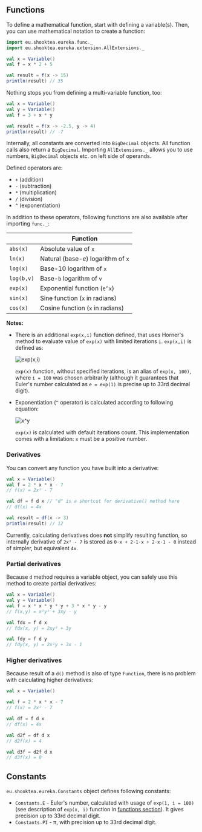 ## Functions

To define a mathematical function, start with defining a variable(s). Then,
you can use mathematical notation to create a function:

```scala
import eu.shooktea.eureka.func._
import eu.shooktea.eureka.extension.AllExtensions._

val x = Variable()
val f = x * 2 + 5

val result = f(x -> 15)
println(result) // 35
```

Nothing stops you from defining a multi-variable function, too:

```scala
val x = Variable()
val y = Variable()
val f = 3 + x * y

val result = f(x -> -2.5, y -> 4)
println(result) // -7
```

Internally, all constants are converted into `BigDecimal` objects. All function calls also return a `BigDecimal`.
Importing `AllExtensions._` allows you to use numbers, `BigDecimal` objects etc. on left side of operands.

Defined operators are:
- `+` (addition)
- `-` (subtraction)
- `*` (multiplication)
- `/` (division)
- `^` (exponentiation)

In addition to these operators, following functions are also available after importing `func._`:

&nbsp;| Function
---|---
`abs(x)` | Absolute value of `x`
`ln(x)` | Natural (base-*e*) logarithm of `x`
`log(x)` | Base-10 logarithm of `x`
`log(b,v)` | Base-`b` logarithm of `v`
`exp(x)` | Exponential function (`e^x`)
`sin(x)` | Sine function (`x` in radians)
`cos(x)` | Cosine function (`x` in radians)

**Notes:**
- There is an additional `exp(x,i)` function defined, that uses Horner's method to evaluate value of `exp(x)` with
  limited iterations `i`. `exp(x,i)` is defined as:

  ![exp(x,i)](https://i.imgur.com/YXpZvLD.png)

  `exp(x)` function, without specified iterations, is an alias of `exp(x, 100)`, where `i = 100` was chosen arbitrarily
  (although it guarantees that Euler's number calculated as `e = exp(1)` is precise up to 33rd decimal digit).
- Exponentiation (`^` operator) is calculated according to following equation:
  
  ![x^y](https://i.imgur.com/lX3Tnn6.png)

  `exp(x)` is calculated with default iterations count. This implementation comes with a limitation: `x` must be a
  positive number.

### Derivatives

You can convert any function you have built into a derivative:

```scala
val x = Variable()
val f = 2 * x * x - 7
// f(x) = 2x² - 7

val df = f d x // "d" is a shortcut for derivative() method here
// df(x) = 4x

val result = df(x -> 3)
println(result) // 12
```

Currently, calculating derivatives does **not** simplify resulting function, so internally derivative of `2x² - 7`
is stored as `0⋅x + 2⋅1⋅x + 2⋅x⋅1 - 0` instead of simpler, but equivalent `4x`.

### Partial derivatives

Because `d` method requires a variable object, you can safely use this method to create partial derivatives:

```scala
val x = Variable()
val y = Variable()
val f = x * x * y * y + 3 * x * y - y
// f(x,y) = x²y² + 3xy - y

val fdx = f d x
// fdx(x, y) = 2xy² + 3y

val fdy = f d y
// fdy(x, y) = 2x²y + 3x - 1
```

### Higher derivatives

Because result of a `d()` method is also of type `Function`, there is no problem with calculating higher derivatives:

```scala
val x = Variable()

val f = 2 * x * x - 7
// f(x) = 2x² - 7

val df = f d x
// df(x) = 4x

val d2f = df d x
// d2f(x) = 4

val d3f = d2f d x
// d3f(x) = 0
```

## Constants

`eu.shooktea.eureka.Constants` object defines following constants:
* `Constants.E` - Euler's number, calculated with usage of `exp(1, i = 100)` (see description of `exp(x, i)` function
  in [functions section](#functions)). It gives precision up to 33rd decimal digit.
* `Constants.PI` - π, with precision up to 33rd decimal digit.